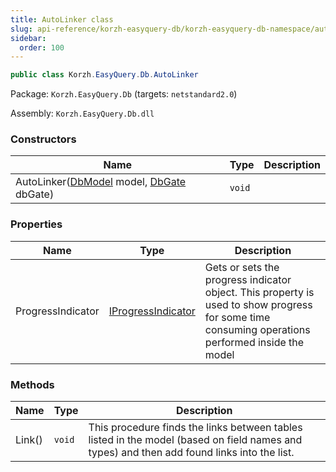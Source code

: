 ```yaml
---
title: AutoLinker class
slug: api-reference/korzh-easyquery-db/korzh-easyquery-db-namespace/autolinker-class
sidebar:
  order: 100
---
```


```csharp
public class Korzh.EasyQuery.Db.AutoLinker

```
Package: `Korzh.EasyQuery.Db` (targets: `netstandard2.0`)

Assembly: `Korzh.EasyQuery.Db.dll`

### Constructors

| Name | Type | Description | 
| --- | --- | --- | 
| AutoLinker([DbModel](///////////////easyquery/docs/api-reference/korzh-easyquery-db/korzh-easyquery-db-namespace/dbmodel-class) model, [DbGate](///////////////easyquery/docs/api-reference/korzh-easyquery-db/korzh-easyquery-db-namespace/dbgate-class) dbGate) | `void` |  | 


### Properties

| Name | Type | Description | 
| --- | --- | --- | 
| ProgressIndicator | [IProgressIndicator](///////////////easyquery/docs/api-reference/korzh-easyquery/korzh-easyquery-namespace/iprogressindicator-interface) | Gets or sets the progress indicator object.  This property is used to show progress for some time consuming operations performed inside the model | 


### Methods

| Name | Type | Description | 
| --- | --- | --- | 
| Link() | `void` | This procedure finds the links between tables listed in the model (based on field names and types) and then add found links into the <see cref="!:Links" /> list. |
